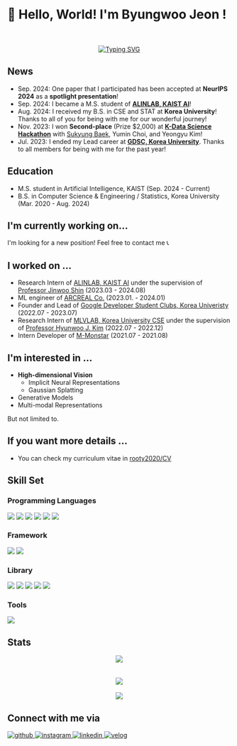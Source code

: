 # 👋 Hello, World! I'm Byungwoo Jeon !
<div align="center">
<br><br>
<a href="https://git.io/typing-svg"><img src="https://readme-typing-svg.demolab.com?font=Lobster&size=33&pause=1000&center=true&vCenter=true&random=false&width=435&lines=Hello%2C+I'm+Byungwoo+Jeon;Research+on+machine+learning" alt="Typing SVG" /></a>
<br>
<div align="left">


## News
- Sep. 2024: One paper that I participated has been accepted at **NeurIPS 2024** as a **spotlight presentation**!
- Sep. 2024: I became a M.S. student of [**ALINLAB, KAIST AI**](https://alinlab.kaist.ac.kr/index.html)!
- Aug. 2024: I received my B.S. in CSE and STAT at **Korea University**! Thanks to all of you for being with me for our wonderful journey!
- Nov. 2023: I won **Second-place** (Prize $2,000) at [**K-Data Science Hackathon**](http://kdatascience.kr/hackathon/competition) with [Sukyung Baek](https://github.com/braveseokyung), Yumin Choi, and Yeongyu Kim!
- Jul. 2023: I ended my Lead career at **[GDSC, Korea University](https://developers.google.com/community/gdsc)**. Thanks to all members for being with me for the past year!

## Education
- M.S. student in Artificial Intelligence, KAIST (Sep. 2024 - Current)
- B.S. in Computer Science & Engineering / Statistics, Korea University (Mar. 2020 - Aug. 2024)

## I'm currently working on...
I'm looking for a new position! Feel free to contact me 📞

## I worked on ...
- Research Intern of [ALINLAB, KAIST AI](https://alinlab.kaist.ac.kr/index.html) under the supervision of [Professor Jinwoo Shin](https://alinlab.kaist.ac.kr/shin.html) (2023.03 - 2024.08)
- ML engineer of [ARCREAL Co.](https://arcreal.com/) (2023.01. - 2024.01)
- Founder and Lead of [Google Developer Student Clubs, Korea Univeristy](https://developers.google.com/community/gdsc) (2022.07 - 2023.07)
- Research Intern of [MLVLAB, Korea University CSE](https://www.hyunwoojkim.com/) under the supervision of [Professor Hyunwoo J. Kim](https://www.hyunwoojkim.com/people) (2022.07 - 2022.12)
- Intern Developer of [M-Monstar](https://www.mmonstar.co.kr/) (2021.07 - 2021.08)
  
## I'm interested in ... 
- **High-dimensional Vision**
  - Implicit Neural Representations
  - Gaussian Splatting
- Generative Models
- Multi-modal Representations

But not limited to.

## If you want more details ... 
- You can check my curriculum vitae in [rooty2020/CV](https://rootyjeon.github.io/assets/CV_ByungwooJeon.pdf)
 
## Skill Set  

### Programming Languages  
<img src="https://img.shields.io/badge/Python-3776AB?style=rounded-lg&logo=Python&logoColor=yellow"/> <img src="https://img.shields.io/badge/C-A8B9CC?style=rounded-lg&logo=C&logoColor=orange"/> <img src="https://img.shields.io/badge/C++-00599C?style=rounded-lg&logo=cplusplus&logoColor=white"> <img src="https://img.shields.io/badge/Javascript-F7DF1E?style=rounded-lg&logo=Javascript&logoColor=black"/> <img src="https://img.shields.io/badge/PHP-777BB4?style=rounded-lg&logo=PHP&logoColor=white"/> <img src="https://img.shields.io/badge/R-276DC3?style=rounded-lg&logo=R&logoColor=black">
### Framework
<img src="https://img.shields.io/badge/Laravel-FF2D20?style=rounded-lg&logo=laravel&logoColor=white"/> <img src="https://img.shields.io/badge/Spring-6DB33F?style=rounded-lg&logo=Spring&logoColor=white"/>
### Library
<img src="https://img.shields.io/badge/Pytorch-EE4C2C?style=rounded-lg&logo=Pytorch&logoColor=white"/> <img src="https://img.shields.io/badge/Tensorflow-FF6F00?style=rounded-lg&logo=Tensorflow&logoColor=white"/> <img src="https://img.shields.io/badge/scikit--learn-F7931E?style=rounded-lg&logo=scikit-learn&logoColor=blue"/> <img src="https://img.shields.io/badge/jQuery-0769AD?style=rounded-lg&logo=jQuery&logoColor=black"/> <img src="https://img.shields.io/badge/Bootstrap-7952B3?style=rounded-lg&logo=Bootstrap&logoColor=white"/>
### Tools
<img src="https://img.shields.io/badge/Linux-FCC624?style=rounded-lg&logo=Linux&logoColor=black"/>

## Stats  
<div align="center"><img src="https://github-readme-stats.vercel.app/api?username=rootyJeon&show_icons=true&count_private=true&hide_border=true" align="center" /></div>  


<br/>  

  

<br/>  

<div align='center'> <img src="http://mazassumnida.wtf/api/v2/generate_badge?boj=rooty2020"></div>

<br/>  

<div align="center"> <img src="https://komarev.com/ghpvc/?username=rootyJeon&&style=rounded-lg" align="center" />
</div>

## Connect with me via
<div align="left">
<a href="https://github.com/rootyJeon" target="_blank">
<img src=https://img.shields.io/badge/github-%2324292e.svg?&style=for-the-badge&logo=github&logoColor=white alt=github style="margin-bottom: 5px;" />
</a>
<a href="https://instagram.com/im._.bw_" target="_blank">
<img src=https://img.shields.io/badge/instagram-%23000000.svg?&style=for-the-badge&logo=instagram&logoColor=white alt=instagram style="margin-bottom: 5px;" />
</a>
<a href="https://www.linkedin.com/in/byungwoo-jeon-53224420a/">
<img src=https://img.shields.io/badge/LinkedIn-0A66C2?&style=for-the-badge&logo=LinkedIn&logoColor=white alt=linkedin style="margin-bottom: 5px;" />
</a>
<a href="https://velog.io/@rooty1362" target="_blank">
<img src=https://img.shields.io/badge/velog-%2300B388.svg?&style=for-the-badge&logo=micro.blog&logoColor=white alt=velog style="margin-bottom: 5px;" />
</a>
</div>

<br />
